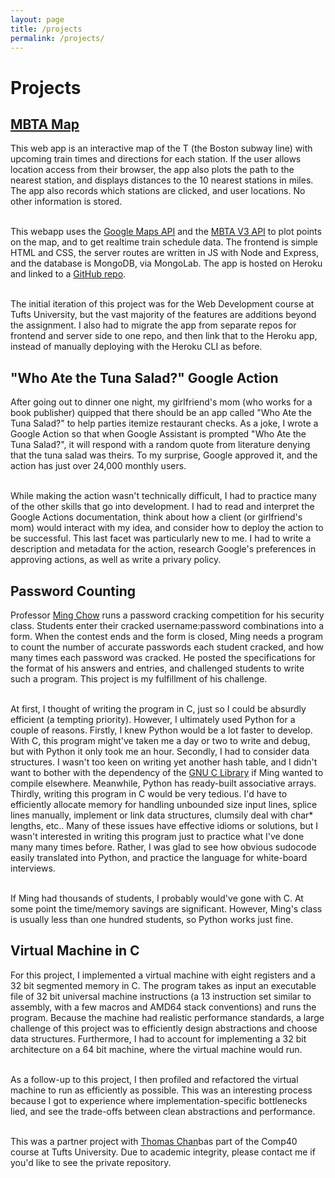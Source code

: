 ```yaml
---
layout: page
title: /projects
permalink: /projects/
---
```


# Projects

## [MBTA Map](https://mbta-thramann.herokuapp.com)
This web app is an interactive map of the T (the Boston subway line) with upcoming train times and directions for each station. If the user allows location access from their browser, the app also plots the path to the nearest station, and displays distances to the 10 nearest stations in miles. The app also records which stations are clicked, and user locations. No other information is stored.

<br />This webapp uses the [Google Maps API](https://developers.google.com/maps/documentation/javascript/tutorial) and the [MBTA V3 API](https://www.mbta.com/developers/v3-api) to plot points on the map, and to get realtime train schedule data. The frontend is simple HTML and CSS, the server routes are written in JS with Node and Express, and the database is MongoDB, via MongoLab. The app is hosted on Heroku and linked to a [GitHub repo](https://github.com/mthramann/mbta).
          
<br />The initial iteration of this project was for the Web Development course at Tufts University, but the vast majority of the features are additions beyond the assignment. I also had to migrate the app from separate repos for frontend and server side to one repo, and then link that to the Heroku app, instead of manually deploying with the Heroku CLI as before.

## "Who Ate the Tuna Salad?" Google Action
After going out to dinner one night, my girlfriend's mom (who works for a book publisher) quipped that there should be an app called "Who Ate the Tuna Salad?" to help parties itemize restaurant checks. As a joke, I wrote a Google Action so that when Google Assistant is prompted "Who Ate the Tuna Salad?", it will respond with a random quote from literature denying that the tuna salad was theirs. To my surprise, Google approved it, and the action has just over 24,000 monthly users.

<br />While making the action wasn't technically difficult, I had to practice many of the other skills that go into development. I had to read and interpret the Google Actions documentation, think about how a client (or girlfriend's mom) would interact with my idea, and consider how to deploy the action to be successful. This last facet was particularly new to me. I had to write a description and metadata for the action, research Google's preferences in approving actions, as well as write a privary policy.

## Password Counting
Professor [Ming Chow](https://mchow01.github.io/) runs a password cracking competition for his security class. Students enter their cracked username:password combinations into a form. When the contest ends and the form is closed, Ming needs a program to count the number of accurate passwords each student cracked, and how many times each password was cracked. He posted the specifications for the format of his answers and entries, and challenged students to write such a program. This project is my fulfillment of his challenge.

<br />At first, I thought of writing the program in C, just so I could be absurdly efficient (a tempting priority). However, I ultimately used Python for a couple of reasons. Firstly, I knew Python would be a lot faster to develop. With C, this program might've taken me a day or two to write and debug, but with Python it only took me an hour. Secondly, I had to consider data structures. I wasn't too keen on writing yet another hash table, and I didn't want to bother with the dependency of the [GNU C Library](https://developer.gnome.org/glib/) if Ming wanted to compile elsewhere. Meanwhile, Python has ready-built associative arrays. Thirdly, writing this program in C would be very tedious. I'd have to efficiently allocate memory for handling unbounded size input lines, splice lines manually, implement or link data structures, clumsily deal with char* lengths, etc.. Many of these issues have effective idioms or solutions, but I wasn't interested in writing this program just to practice what I've done many many times before. Rather, I was glad to see how obvious sudocode easily translated into Python, and practice the language for white-board interviews.

<br />If Ming had thousands of students, I probably would've gone with C. At some point the time/memory savings are significant. However, Ming's class is usually less than one hundred students, so Python works just fine.

## Virtual Machine in C
For this project, I implemented a virtual machine with eight registers and a 32 bit segmented memory in C. The program takes as input an executable file of 32 bit universal machine instructions (a 13 instruction set similar to assembly, with a few macros and AMD64 stack conventions) and runs the program. Because the machine had realistic performance standards, a large challenge of this project was to efficiently design abstractions and choose data structures. Furthermore, I had to account for implementing a 32 bit architecture on a 64 bit machine, where the virtual machine would run.

<br />As a follow-up to this project, I then profiled and refactored the virtual machine to run as efficiently as possible. This was an interesting process because I got to experience where implementation-specific bottlenecks lied, and see the trade-offs between clean abstractions and performance.

<br />This was a partner project with [Thomas Chan](https://github.com/thomaslchan)bas part of the Comp40 course at Tufts University. Due to academic integrity, please contact me if you'd like to see the private repository.
